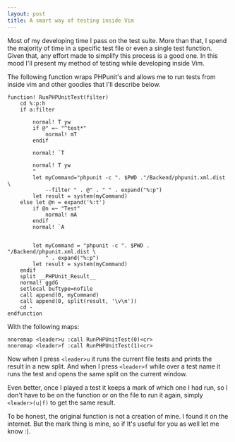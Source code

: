 ```yaml
---
layout: post
title: A smart way of testing inside Vim
---
```


Most of my developing time I pass on the test suite. More than that, I
spend the majority of time in a specific test file or even a single
test function. Given that, any effort made to simplify this process
is a good one. In this mood I'll present my method of testing while
developing inside Vim.

The following function wraps PHPunit's and allows me to run tests from inside vim and other goodies that I'll describe below.

```
function! RunPHPUnitTest(filter)
    cd %:p:h
    if a:filter

        normal! T yw
        if @" =~ "^test*"
            normal! mT
        endif

        normal! `T

        normal! T yw
        "
        let myCommand="phpunit -c ". $PWD ."/Backend/phpunit.xml.dist \ 
            --filter " . @" . " " . expand("%:p")
        let result = system(myCommand)
    else let @n = expand('%:t') 
        if @n =~ "Test"
            normal! mA
        endif
        normal! `A


        let myCommand = "phpunit -c ". $PWD . "/Backend/phpunit.xml.dist \
            " . expand("%:p")
        let result = system(myCommand)
    endif
    split __PHPUnit_Result__
    normal! ggdG
    setlocal buftype=nofile
    call append(0, myCommand)
    call append(0, split(result, '\v\n'))
    cd -
endfunction

```

With the following maps:

```
nnoremap <leader>u :call RunPHPUnitTest(0)<cr>
nnoremap <leader>f :call RunPHPUnitTest(1)<cr>

```

Now when I press ``<leader>u`` it runs the current file tests and prints the
result in a new split. And when I press ``<leader>f`` while over a test name
it runs the test and opens the same split on the current window.

Even better, once I played a test it keeps a mark of which one I
had run, so I don't have to be on the function or on the file to run
it again, simply ``<leader>(u|f)`` to get the same result.

To be honest, the original function is not a creation of mine. I
found it on the internet. But the mark thing is mine, so if It's
useful for you as well let me know :).
